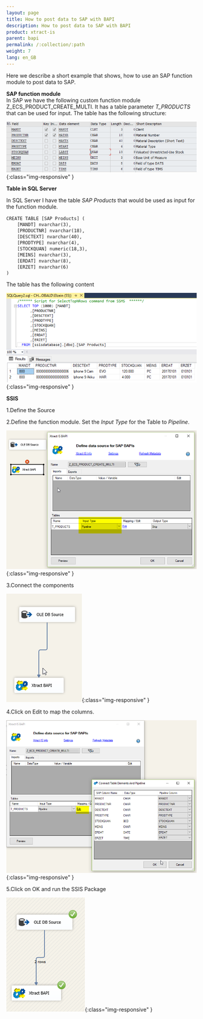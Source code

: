 ```yaml
---
layout: page
title: How to post data to SAP with BAPI
description: How to post data to SAP with BAPI
product: xtract-is
parent: bapi
permalink: /:collection/:path
weight: 7
lang: en_GB
---
```


Here we describe a short example that shows, how to use an SAP function module to post data to SAP. 

**SAP function module**<br>
In SAP we have the following custom function module Z_ECS_PRODUCT_CREATE_MULTI. 
It has a table parameter *T_PRODUCTS* that can be used for input. The table has the following structure:

![ssis-write-sap-01](/img/content/ssis-write-sap-01.png){:class="img-responsive" }

**Table in SQL Server**

In SQL Server I have the table *SAP Products* that would be used as input for the function module. 

```
CREATE TABLE [SAP Products] (
    [MANDT] nvarchar(3), 
    [PRODUCTNR] nvarchar(18),
    [DESCTEXT] nvarchar(40),
    [PRODTYPE] nvarchar(4),
    [STOCKQUAN] numeric(18,3),
    [MEINS] nvarchar(3),
    [ERDAT] nvarchar(8),
    [ERZET] nvarchar(6)
)
```

The table has the following content

![ssis-write-sql-01](/img/content/ssis-write-sql-01.png){:class="img-responsive" }

**SSIS**

1.Define the Source

2.Define the function module. Set the *Input Type* for the Table to *Pipeline*.


![ssis-write-xtractis-fuba-01](/img/content/ssis-write-xtractis-fuba-01.png){:class="img-responsive" }

3.Connect the components

![ssis-write-xtractis-fuba-02](/img/content/ssis-write-xtractis-fuba-02.png){:class="img-responsive" }

4.Click on Edit to map the columns. 

![ssis-write-xtractis-fuba-03](/img/content/ssis-write-xtractis-fuba-03.png){:class="img-responsive" }

5.Click on OK and run the SSIS Package 

![ssis-write-xtractis-fuba-04](/img/content/ssis-write-xtractis-fuba-04.png){:class="img-responsive" }